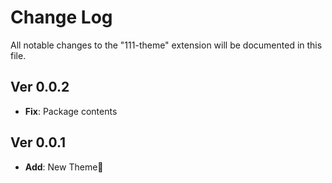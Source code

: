 # Change Log

All notable changes to the "111-theme" extension will be documented in this
file.

## Ver 0.0.2

- **Fix**: Package contents

## Ver 0.0.1

- **Add**: New Theme🎉